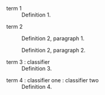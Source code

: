 <dl>
  <dt>term 1</dt>
  <dd>Definition 1.</dd>
</dl>
<dl>
  <dt>term 2</dt>
  <dd>
    <p>Definition 2, paragraph 1.</p>
    <p>Definition 2, paragraph 2.</p>
  </dd>
</dl>
<dl>
  <dt>term 3 : classifier</dt>
  <dd>Definition 3.</dd>
</dl>
<dl>
  <dt>term 4 : classifier one : classifier two</dt>
  <dd>Definition 4.</dd>
</dl>

